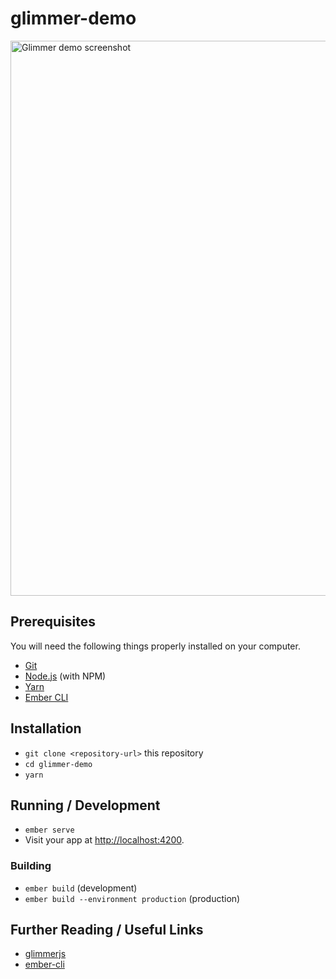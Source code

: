 # glimmer-demo

<a href="https://thomasbrus.github.io/glimmer-js-online-offline-demo/">
  <img width="888" alt="Glimmer demo screenshot" src="https://cloud.githubusercontent.com/assets/232034/24505387/0d6223e2-155a-11e7-8434-fe767aea9de9.png">
</a>

## Prerequisites

You will need the following things properly installed on your computer.

* [Git](https://git-scm.com/)
* [Node.js](https://nodejs.org/) (with NPM)
* [Yarn](https://yarnpkg.com/en/)
* [Ember CLI](https://ember-cli.com/)

## Installation

* `git clone <repository-url>` this repository
* `cd glimmer-demo`
* `yarn`

## Running / Development

* `ember serve`
* Visit your app at [http://localhost:4200](http://localhost:4200).

### Building

* `ember build` (development)
* `ember build --environment production` (production)

## Further Reading / Useful Links

* [glimmerjs](http://github.com/tildeio/glimmer/)
* [ember-cli](https://ember-cli.com/)
